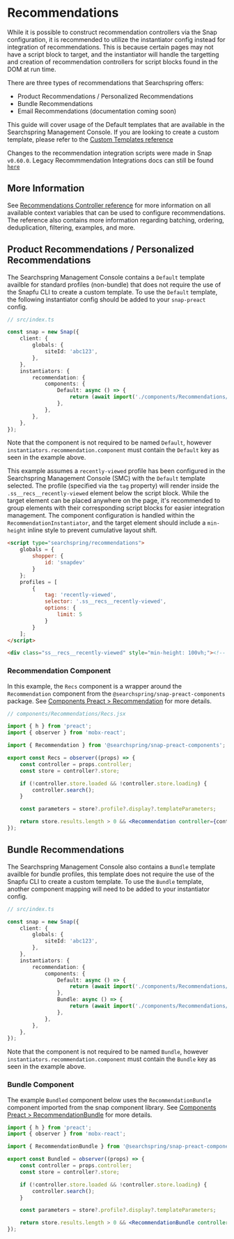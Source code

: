 # Recommendations

While it is possible to construct recommendation controllers via the Snap configuration, it is recommended to utilize the instantiator config instead for integration of recommendations. This is because certain pages may not have a script block to target, and the instantiator will handle the targetting and creation of recommendation controllers for script blocks found in the DOM at run time.

There are three types of recommendations that Searchspring offers:

- Product Recommendations / Personalized Recommendations
- Bundle Recommendations
- Email Recommendations (documentation coming soon)
<!-- TODO: Add Email Recommendations Docs -->

This guide will cover usage of the Default templates that are available in the Searchspring Management Console. If you are looking to create a custom template, please refer to the [Custom Templates reference](https://searchspring.github.io/snap/reference-custom-recommendation-templates)

Changes to the recommendation integration scripts were made in Snap `v0.60.0`. Legacy Recommmendation Integrations docs can still be found [`here`](https://searchspring.github.io/snap/integration-legacy-recommendations)


## More Information
See [Recommendations Controller reference](https://searchspring.github.io/snap/reference-controller-recommendation) for more information on all available context variables that can be used to configure recommendations. The reference also contains more information regarding batching, ordering, deduplication, filtering, examples, and more.

## Product Recommendations / Personalized Recommendations

The Searchspring Management Console contains a `Default` template availble for standard profiles (non-bundle) that does not require the use of the Snapfu CLI to create a custom template. To use the `Default` template, the following instantiator config should be added to your `snap-preact` config.

```typescript
// src/index.ts

const snap = new Snap({
    client: {
        globals: {
            siteId: 'abc123',
        },
    },
    instantiators: {
		recommendation: {
			components: {
				Default: async () => {
					return (await import('./components/Recommendations/Recs')).Recs;
				},
			},
		},
	},
});
```

Note that the component is not required to be named `Default`, however `instantiators.recommendation.component` must contain the `Default` key as seen in the example above.


This example assumes a `recently-viewed` profile has been configured in the Searchspring Management Console (SMC) with the `Default` template selected. The profile (specified via the `tag` property) will render inside the `.ss__recs__recently-viewed` element below the script block. While the target element can be placed anywhere on the page, it's recommended to group elements with their corresponding script blocks for easier integration management. The component configuration is handled within the `RecommendationInstantiator`, and the target element should include a `min-height` inline style to prevent cumulative layout shift.

```html
<script type="searchspring/recommendations">
	globals = {
		shopper: {
			id: 'snapdev'
		}
	};
	profiles = [
		{
			tag: 'recently-viewed',
			selector: '.ss__recs__recently-viewed',
			options: {
				limit: 5
			}
		}
	];
</script>

<div class="ss__recs__recently-viewed" style="min-height: 100vh;"><!-- recommendations will render here --></div>
```


### Recommendation Component
In this example, the `Recs` component is a wrapper around the `Recommendation` component from the `@searchspring/snap-preact-components` package. See [Components Preact > Recommendation](https://searchspring.github.io/snap/preact-components?params=%3Fpath%3D%2Fstory%2Forganisms-recommendation--default) for more details.

```jsx
// components/Recommendations/Recs.jsx

import { h } from 'preact';
import { observer } from 'mobx-react';

import { Recommendation } from '@searchspring/snap-preact-components';

export const Recs = observer((props) => {
	const controller = props.controller;
	const store = controller?.store;

	if (!controller.store.loaded && !controller.store.loading) {
		controller.search();
	}

	const parameters = store?.profile?.display?.templateParameters;

	return store.results.length > 0 && <Recommendation controller={controller} title={parameters?.title}/>;
});
```


## Bundle Recommendations
The Searchspring Management Console also contains a `Bundle` template availble for bundle profiles, this template does not require the use of the Snapfu CLI to create a custom template. To use the `Bundle` template, another component mapping will need to be added to your instantiator config.

```typescript
// src/index.ts

const snap = new Snap({
    client: {
        globals: {
            siteId: 'abc123',
        },
    },
    instantiators: {
		recommendation: {
			components: {
				Default: async () => {
					return (await import('./components/Recommendations/Recs')).Recs;
				},
                Bundle: async () => {
                    return (await import('./components/Recommendations/Bundled')).Bundled;
                },
			},
		},
	},
});
```

Note that the component is not required to be named `Bundle`, however `instantiators.recommendation.component` must contain the `Bundle` key as seen in the example above.

### Bundle Component
The example `Bundled` component below uses the `RecommendationBundle` component imported from the snap component library. See [Components Preact > RecommendationBundle](https://searchspring.github.io/snap/preact-components?params=%3Fpath%3D%2Fstory%2Forganisms-recommendationbundle--default) for more details. 

```jsx
import { h } from 'preact';
import { observer } from 'mobx-react';

import { RecommendationBundle } from '@searchspring/snap-preact-components';

export const Bundled = observer((props) => {
	const controller = props.controller;
	const store = controller?.store;

	if (!controller.store.loaded && !controller.store.loading) {
		controller.search();
	}

	const parameters = store?.profile?.display?.templateParameters;

	return store.results.length > 0 && <RecommendationBundle controller={controller} onAddToCart={(items)=> console.log("need to add these to the platform cart", items)}  title={parameters?.title} />;
});
```


<!-- TODO: Add Email Recommendations Section -->